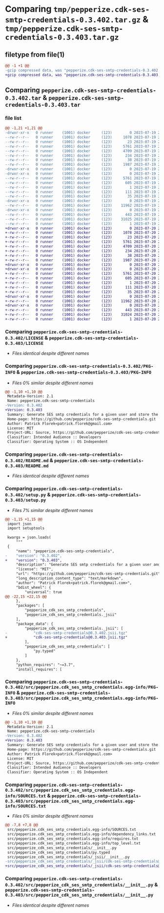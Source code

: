 # Comparing `tmp/pepperize.cdk-ses-smtp-credentials-0.3.402.tar.gz` & `tmp/pepperize.cdk-ses-smtp-credentials-0.3.403.tar.gz`

## filetype from file(1)

```diff
@@ -1 +1 @@
-gzip compressed data, was "pepperize.cdk-ses-smtp-credentials-0.3.402.tar", last modified: Wed Jul 19 22:25:52 2023, max compression
+gzip compressed data, was "pepperize.cdk-ses-smtp-credentials-0.3.403.tar", last modified: Thu Jul 20 22:55:02 2023, max compression
```

## Comparing `pepperize.cdk-ses-smtp-credentials-0.3.402.tar` & `pepperize.cdk-ses-smtp-credentials-0.3.403.tar`

### file list

```diff
@@ -1,21 +1,21 @@
-drwxr-xr-x   0 runner    (1001) docker     (123)        0 2023-07-19 22:25:52.218388 pepperize.cdk-ses-smtp-credentials-0.3.402/
--rw-r--r--   0 runner    (1001) docker     (123)     1078 2023-07-19 22:25:40.000000 pepperize.cdk-ses-smtp-credentials-0.3.402/LICENSE
--rw-r--r--   0 runner    (1001) docker     (123)       23 2023-07-19 22:25:40.000000 pepperize.cdk-ses-smtp-credentials-0.3.402/MANIFEST.in
--rw-r--r--   0 runner    (1001) docker     (123)     5761 2023-07-19 22:25:52.218388 pepperize.cdk-ses-smtp-credentials-0.3.402/PKG-INFO
--rw-r--r--   0 runner    (1001) docker     (123)     4709 2023-07-19 22:25:40.000000 pepperize.cdk-ses-smtp-credentials-0.3.402/README.md
--rw-r--r--   0 runner    (1001) docker     (123)      234 2023-07-19 22:25:40.000000 pepperize.cdk-ses-smtp-credentials-0.3.402/pyproject.toml
--rw-r--r--   0 runner    (1001) docker     (123)       38 2023-07-19 22:25:52.218388 pepperize.cdk-ses-smtp-credentials-0.3.402/setup.cfg
--rw-r--r--   0 runner    (1001) docker     (123)     1987 2023-07-19 22:25:40.000000 pepperize.cdk-ses-smtp-credentials-0.3.402/setup.py
-drwxr-xr-x   0 runner    (1001) docker     (123)        0 2023-07-19 22:25:52.214388 pepperize.cdk-ses-smtp-credentials-0.3.402/src/
-drwxr-xr-x   0 runner    (1001) docker     (123)        0 2023-07-19 22:25:52.218388 pepperize.cdk-ses-smtp-credentials-0.3.402/src/pepperize.cdk_ses_smtp_credentials.egg-info/
--rw-r--r--   0 runner    (1001) docker     (123)     5761 2023-07-19 22:25:52.000000 pepperize.cdk-ses-smtp-credentials-0.3.402/src/pepperize.cdk_ses_smtp_credentials.egg-info/PKG-INFO
--rw-r--r--   0 runner    (1001) docker     (123)      605 2023-07-19 22:25:52.000000 pepperize.cdk-ses-smtp-credentials-0.3.402/src/pepperize.cdk_ses_smtp_credentials.egg-info/SOURCES.txt
--rw-r--r--   0 runner    (1001) docker     (123)        1 2023-07-19 22:25:52.000000 pepperize.cdk-ses-smtp-credentials-0.3.402/src/pepperize.cdk_ses_smtp_credentials.egg-info/dependency_links.txt
--rw-r--r--   0 runner    (1001) docker     (123)      111 2023-07-19 22:25:52.000000 pepperize.cdk-ses-smtp-credentials-0.3.402/src/pepperize.cdk_ses_smtp_credentials.egg-info/requires.txt
--rw-r--r--   0 runner    (1001) docker     (123)       35 2023-07-19 22:25:52.000000 pepperize.cdk-ses-smtp-credentials-0.3.402/src/pepperize.cdk_ses_smtp_credentials.egg-info/top_level.txt
-drwxr-xr-x   0 runner    (1001) docker     (123)        0 2023-07-19 22:25:52.218388 pepperize.cdk-ses-smtp-credentials-0.3.402/src/pepperize_cdk_ses_smtp_credentials/
--rw-r--r--   0 runner    (1001) docker     (123)    11962 2023-07-19 22:25:40.000000 pepperize.cdk-ses-smtp-credentials-0.3.402/src/pepperize_cdk_ses_smtp_credentials/__init__.py
-drwxr-xr-x   0 runner    (1001) docker     (123)        0 2023-07-19 22:25:52.218388 pepperize.cdk-ses-smtp-credentials-0.3.402/src/pepperize_cdk_ses_smtp_credentials/_jsii/
--rw-r--r--   0 runner    (1001) docker     (123)      443 2023-07-19 22:25:40.000000 pepperize.cdk-ses-smtp-credentials-0.3.402/src/pepperize_cdk_ses_smtp_credentials/_jsii/__init__.py
--rw-r--r--   0 runner    (1001) docker     (123)    31025 2023-07-19 22:25:40.000000 pepperize.cdk-ses-smtp-credentials-0.3.402/src/pepperize_cdk_ses_smtp_credentials/_jsii/cdk-ses-smtp-credentials@0.3.402.jsii.tgz
--rw-r--r--   0 runner    (1001) docker     (123)        1 2023-07-19 22:25:40.000000 pepperize.cdk-ses-smtp-credentials-0.3.402/src/pepperize_cdk_ses_smtp_credentials/py.typed
+drwxr-xr-x   0 runner    (1001) docker     (123)        0 2023-07-20 22:55:02.092287 pepperize.cdk-ses-smtp-credentials-0.3.403/
+-rw-r--r--   0 runner    (1001) docker     (123)     1078 2023-07-20 22:54:50.000000 pepperize.cdk-ses-smtp-credentials-0.3.403/LICENSE
+-rw-r--r--   0 runner    (1001) docker     (123)       23 2023-07-20 22:54:50.000000 pepperize.cdk-ses-smtp-credentials-0.3.403/MANIFEST.in
+-rw-r--r--   0 runner    (1001) docker     (123)     5761 2023-07-20 22:55:02.092287 pepperize.cdk-ses-smtp-credentials-0.3.403/PKG-INFO
+-rw-r--r--   0 runner    (1001) docker     (123)     4709 2023-07-20 22:54:50.000000 pepperize.cdk-ses-smtp-credentials-0.3.403/README.md
+-rw-r--r--   0 runner    (1001) docker     (123)      234 2023-07-20 22:54:50.000000 pepperize.cdk-ses-smtp-credentials-0.3.403/pyproject.toml
+-rw-r--r--   0 runner    (1001) docker     (123)       38 2023-07-20 22:55:02.092287 pepperize.cdk-ses-smtp-credentials-0.3.403/setup.cfg
+-rw-r--r--   0 runner    (1001) docker     (123)     1987 2023-07-20 22:54:50.000000 pepperize.cdk-ses-smtp-credentials-0.3.403/setup.py
+drwxr-xr-x   0 runner    (1001) docker     (123)        0 2023-07-20 22:55:02.092287 pepperize.cdk-ses-smtp-credentials-0.3.403/src/
+drwxr-xr-x   0 runner    (1001) docker     (123)        0 2023-07-20 22:55:02.092287 pepperize.cdk-ses-smtp-credentials-0.3.403/src/pepperize.cdk_ses_smtp_credentials.egg-info/
+-rw-r--r--   0 runner    (1001) docker     (123)     5761 2023-07-20 22:55:02.000000 pepperize.cdk-ses-smtp-credentials-0.3.403/src/pepperize.cdk_ses_smtp_credentials.egg-info/PKG-INFO
+-rw-r--r--   0 runner    (1001) docker     (123)      605 2023-07-20 22:55:02.000000 pepperize.cdk-ses-smtp-credentials-0.3.403/src/pepperize.cdk_ses_smtp_credentials.egg-info/SOURCES.txt
+-rw-r--r--   0 runner    (1001) docker     (123)        1 2023-07-20 22:55:02.000000 pepperize.cdk-ses-smtp-credentials-0.3.403/src/pepperize.cdk_ses_smtp_credentials.egg-info/dependency_links.txt
+-rw-r--r--   0 runner    (1001) docker     (123)      111 2023-07-20 22:55:02.000000 pepperize.cdk-ses-smtp-credentials-0.3.403/src/pepperize.cdk_ses_smtp_credentials.egg-info/requires.txt
+-rw-r--r--   0 runner    (1001) docker     (123)       35 2023-07-20 22:55:02.000000 pepperize.cdk-ses-smtp-credentials-0.3.403/src/pepperize.cdk_ses_smtp_credentials.egg-info/top_level.txt
+drwxr-xr-x   0 runner    (1001) docker     (123)        0 2023-07-20 22:55:02.092287 pepperize.cdk-ses-smtp-credentials-0.3.403/src/pepperize_cdk_ses_smtp_credentials/
+-rw-r--r--   0 runner    (1001) docker     (123)    11962 2023-07-20 22:54:50.000000 pepperize.cdk-ses-smtp-credentials-0.3.403/src/pepperize_cdk_ses_smtp_credentials/__init__.py
+drwxr-xr-x   0 runner    (1001) docker     (123)        0 2023-07-20 22:55:02.092287 pepperize.cdk-ses-smtp-credentials-0.3.403/src/pepperize_cdk_ses_smtp_credentials/_jsii/
+-rw-r--r--   0 runner    (1001) docker     (123)      443 2023-07-20 22:54:50.000000 pepperize.cdk-ses-smtp-credentials-0.3.403/src/pepperize_cdk_ses_smtp_credentials/_jsii/__init__.py
+-rw-r--r--   0 runner    (1001) docker     (123)    31024 2023-07-20 22:54:50.000000 pepperize.cdk-ses-smtp-credentials-0.3.403/src/pepperize_cdk_ses_smtp_credentials/_jsii/cdk-ses-smtp-credentials@0.3.403.jsii.tgz
+-rw-r--r--   0 runner    (1001) docker     (123)        1 2023-07-20 22:54:50.000000 pepperize.cdk-ses-smtp-credentials-0.3.403/src/pepperize_cdk_ses_smtp_credentials/py.typed
```

### Comparing `pepperize.cdk-ses-smtp-credentials-0.3.402/LICENSE` & `pepperize.cdk-ses-smtp-credentials-0.3.403/LICENSE`

 * *Files identical despite different names*

### Comparing `pepperize.cdk-ses-smtp-credentials-0.3.402/PKG-INFO` & `pepperize.cdk-ses-smtp-credentials-0.3.403/PKG-INFO`

 * *Files 0% similar despite different names*

```diff
@@ -1,10 +1,10 @@
 Metadata-Version: 2.1
 Name: pepperize.cdk-ses-smtp-credentials
-Version: 0.3.402
+Version: 0.3.403
 Summary: Generate SES smtp credentials for a given user and store the credentials in a SecretsManager Secret.
 Home-page: https://github.com/pepperize/cdk-ses-smtp-credentials.git
 Author: Patrick Florek<patrick.florek@gmail.com>
 License: MIT
 Project-URL: Source, https://github.com/pepperize/cdk-ses-smtp-credentials.git
 Classifier: Intended Audience :: Developers
 Classifier: Operating System :: OS Independent
```

### Comparing `pepperize.cdk-ses-smtp-credentials-0.3.402/README.md` & `pepperize.cdk-ses-smtp-credentials-0.3.403/README.md`

 * *Files identical despite different names*

### Comparing `pepperize.cdk-ses-smtp-credentials-0.3.402/setup.py` & `pepperize.cdk-ses-smtp-credentials-0.3.403/setup.py`

 * *Files 7% similar despite different names*

```diff
@@ -1,15 +1,15 @@
 import json
 import setuptools
 
 kwargs = json.loads(
     """
 {
     "name": "pepperize.cdk-ses-smtp-credentials",
-    "version": "0.3.402",
+    "version": "0.3.403",
     "description": "Generate SES smtp credentials for a given user and store the credentials in a SecretsManager Secret.",
     "license": "MIT",
     "url": "https://github.com/pepperize/cdk-ses-smtp-credentials.git",
     "long_description_content_type": "text/markdown",
     "author": "Patrick Florek<patrick.florek@gmail.com>",
     "bdist_wheel": {
         "universal": true
@@ -22,15 +22,15 @@
     },
     "packages": [
         "pepperize_cdk_ses_smtp_credentials",
         "pepperize_cdk_ses_smtp_credentials._jsii"
     ],
     "package_data": {
         "pepperize_cdk_ses_smtp_credentials._jsii": [
-            "cdk-ses-smtp-credentials@0.3.402.jsii.tgz"
+            "cdk-ses-smtp-credentials@0.3.403.jsii.tgz"
         ],
         "pepperize_cdk_ses_smtp_credentials": [
             "py.typed"
         ]
     },
     "python_requires": "~=3.7",
     "install_requires": [
```

### Comparing `pepperize.cdk-ses-smtp-credentials-0.3.402/src/pepperize.cdk_ses_smtp_credentials.egg-info/PKG-INFO` & `pepperize.cdk-ses-smtp-credentials-0.3.403/src/pepperize.cdk_ses_smtp_credentials.egg-info/PKG-INFO`

 * *Files 0% similar despite different names*

```diff
@@ -1,10 +1,10 @@
 Metadata-Version: 2.1
 Name: pepperize.cdk-ses-smtp-credentials
-Version: 0.3.402
+Version: 0.3.403
 Summary: Generate SES smtp credentials for a given user and store the credentials in a SecretsManager Secret.
 Home-page: https://github.com/pepperize/cdk-ses-smtp-credentials.git
 Author: Patrick Florek<patrick.florek@gmail.com>
 License: MIT
 Project-URL: Source, https://github.com/pepperize/cdk-ses-smtp-credentials.git
 Classifier: Intended Audience :: Developers
 Classifier: Operating System :: OS Independent
```

### Comparing `pepperize.cdk-ses-smtp-credentials-0.3.402/src/pepperize.cdk_ses_smtp_credentials.egg-info/SOURCES.txt` & `pepperize.cdk-ses-smtp-credentials-0.3.403/src/pepperize.cdk_ses_smtp_credentials.egg-info/SOURCES.txt`

 * *Files 0% similar despite different names*

```diff
@@ -7,8 +7,8 @@
 src/pepperize.cdk_ses_smtp_credentials.egg-info/SOURCES.txt
 src/pepperize.cdk_ses_smtp_credentials.egg-info/dependency_links.txt
 src/pepperize.cdk_ses_smtp_credentials.egg-info/requires.txt
 src/pepperize.cdk_ses_smtp_credentials.egg-info/top_level.txt
 src/pepperize_cdk_ses_smtp_credentials/__init__.py
 src/pepperize_cdk_ses_smtp_credentials/py.typed
 src/pepperize_cdk_ses_smtp_credentials/_jsii/__init__.py
-src/pepperize_cdk_ses_smtp_credentials/_jsii/cdk-ses-smtp-credentials@0.3.402.jsii.tgz
+src/pepperize_cdk_ses_smtp_credentials/_jsii/cdk-ses-smtp-credentials@0.3.403.jsii.tgz
```

### Comparing `pepperize.cdk-ses-smtp-credentials-0.3.402/src/pepperize_cdk_ses_smtp_credentials/__init__.py` & `pepperize.cdk-ses-smtp-credentials-0.3.403/src/pepperize_cdk_ses_smtp_credentials/__init__.py`

 * *Files identical despite different names*

